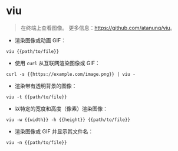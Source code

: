 # viu

> 在终端上查看图像。
> 更多信息：<https://github.com/atanunq/viu>。

- 渲染图像或动画 GIF：

`viu {{path/to/file}}`

- 使用 `curl` 从互联网渲染图像或 GIF：

`curl -s {{https://example.com/image.png}} | viu -`

- 渲染带有透明背景的图像：

`viu -t {{path/to/file}}`

- 以特定的宽度和高度（像素）渲染图像：

`viu -w {{width}} -h {{height}} {{path/to/file}}`

- 渲染图像或 GIF 并显示其文件名：

`viu -n {{path/to/file}}`